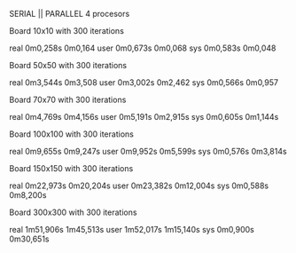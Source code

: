 SERIAL                                       || PARALLEL 4 procesors

Board 10x10 with 300 iterations

real	0m0,258s                                  0m0,164
user	0m0,673s                                  0m0,068
sys	  0m0,583s                                  0m0,048

Board 50x50 with 300 iterations

real	0m3,544s                                  0m3,508
user	0m3,002s                                  0m2,462
sys	  0m0,566s                                  0m0,957 

Board 70x70 with 300 iterations

real	0m4,769s                                  0m4,156s
user	0m5,191s                                  0m2,915s
sys	  0m0,605s                                  0m1,144s

Board 100x100 with 300 iterations

real	0m9,655s                                  0m9,247s
user	0m9,952s                                  0m5,599s
sys	  0m0,576s                                  0m3,814s


Board 150x150 with 300 iterations

real	0m22,973s                                 0m20,204s
user	0m23,382s                                 0m12,004s
sys	  0m0,588s                                  0m8,200s

Board 300x300 with 300 iterations

real	1m51,906s                                 1m45,513s
user	1m52,017s                                 1m15,140s
sys	  0m0,900s                                  0m30,651s
